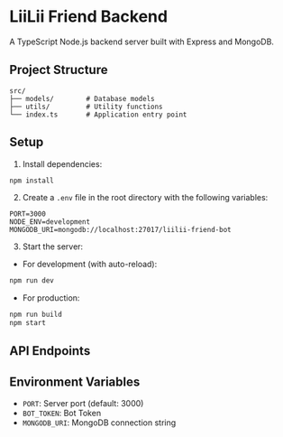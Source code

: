 # LiiLii Friend Backend

A TypeScript Node.js backend server built with Express and MongoDB.

## Project Structure

```
src/
├── models/        # Database models
├── utils/         # Utility functions
└── index.ts       # Application entry point
```

## Setup

1. Install dependencies:
```bash
npm install
```

2. Create a `.env` file in the root directory with the following variables:
```
PORT=3000
NODE_ENV=development
MONGODB_URI=mongodb://localhost:27017/liilii-friend-bot
```

3. Start the server:
- For development (with auto-reload):
```bash
npm run dev
```
- For production:
```bash
npm run build
npm start
```

## API Endpoints

## Environment Variables

- `PORT`: Server port (default: 3000)
- `BOT_TOKEN`: Bot Token
- `MONGODB_URI`: MongoDB connection string 


